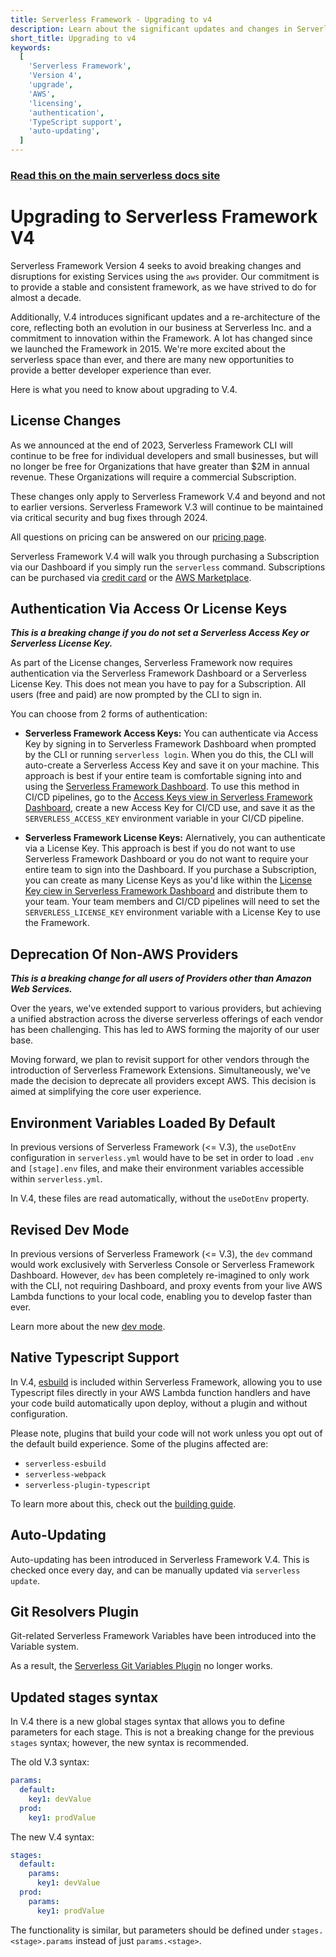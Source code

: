 ```yaml
---
title: Serverless Framework - Upgrading to v4
description: Learn about the significant updates and changes in Serverless Framework Version 4, including new licensing requirements, authentication methods, and deprecated providers.
short_title: Upgrading to v4
keywords:
  [
    'Serverless Framework',
    'Version 4',
    'upgrade',
    'AWS',
    'licensing',
    'authentication',
    'TypeScript support',
    'auto-updating',
  ]
---
```


<!-- DOCS-SITE-LINK:START automatically generated  -->

### [Read this on the main serverless docs site](https://www.serverless.com/framework/docs/guides/upgrading-v4/)

<!-- DOCS-SITE-LINK:END -->

# Upgrading to Serverless Framework V4

Serverless Framework Version 4 seeks to avoid breaking changes and disruptions for existing Services using the `aws` provider. Our commitment is to provide a stable and consistent framework, as we have strived to do for almost a decade.

Additionally, V.4 introduces significant updates and a re-architecture of the core, reflecting both an evolution in our business at Serverless Inc. and a commitment to innovation within the Framework. A lot has changed since we launched the Framework in 2015. We're more excited about the serverless space than ever, and there are many new opportunities to provide a better developer experience than ever.

Here is what you need to know about upgrading to V.4.

## License Changes

As we announced at the end of 2023, Serverless Framework CLI will continue to be free for individual developers and small businesses, but will no longer be free for Organizations that have greater than $2M in annual revenue. These Organizations will require a commercial Subscription.

These changes only apply to Serverless Framework V.4 and beyond and not to earlier versions. Serverless Framework V.3 will continue to be maintained via critical security and bug fixes through 2024.

All questions on pricing can be answered on our [pricing page](https://serverless.com/pricing).

Serverless Framework V.4 will walk you through purchasing a Subscription via our Dashboard if you simply run the `serverless` command. Subscriptions can be purchased via [credit card](https://app.serverless-dev.com/settings/billing) or the [AWS Marketplace](https://aws.amazon.com/marketplace/pp/prodview-ok24yw6x5wcrg).

## Authentication Via Access Or License Keys

**_This is a breaking change if you do not set a Serverless Access Key or Serverless License Key._**

As part of the License changes, Serverless Framework now requires authentication via the Serverless Framework Dashboard or a Serverless License Key. This does not mean you have to pay for a Subscription. All users (free and paid) are now prompted by the CLI to sign in.

You can choose from 2 forms of authentication:

- **Serverless Framework Access Keys:** You can authenticate via Access Key by signing in to Serverless Framework Dashboard when prompted by the CLI or running `serverless login`. When you do this, the CLI will auto-create a Serverless Access Key and save it on your machine. This approach is best if your entire team is comfortable signing into and using the [Serverless Framework Dashboard](https://app.serverless.com). To use this method in CI/CD pipelines, go to the [Access Keys view in Serverless Framework Dashboard](https://app.serverless.com/settings/accessKeys), create a new Access Key for CI/CD use, and save it as the `SERVERLESS_ACCESS_KEY` environment variable in your CI/CD pipeline.

- **Serverless Framework License Keys:** Alernatively, you can authenticate via a License Key. This approach is best if you do not want to use Serverless Framework Dashboard or you do not want to require your entire team to sign into the Dashboard. If you purchase a Subscription, you can create as many License Keys as you'd like within the [License Key ciew in Serverless Framework Dashboard](https://app.serverless.com/settings/licenseKeys) and distribute them to your team. Your team members and CI/CD pipelines will need to set the `SERVERLESS_LICENSE_KEY` environment variable with a License Key to use the Framework.

## Deprecation Of Non-AWS Providers

**_This is a breaking change for all users of Providers other than Amazon Web Services._**

Over the years, we've extended support to various providers, but achieving a unified abstraction across the diverse serverless offerings of each vendor has been challenging. This has led to AWS forming the majority of our user base.

Moving forward, we plan to revisit support for other vendors through the introduction of Serverless Framework Extensions. Simultaneously, we've made the decision to deprecate all providers except AWS. This decision is aimed at simplifying the core user experience.

## Environment Variables Loaded By Default

In previous versions of Serverless Framework (<= V.3), the `useDotEnv` configuration in `serverless.yml` would have to be set in order to load `.env` and `[stage].env` files, and make their environment variables accessible within `serverless.yml`.

In V.4, these files are read automatically, without the `useDotEnv` property.

## Revised Dev Mode

In previous versions of Serverless Framework (<= V.3), the `dev` command would work exclusively with Serverless Console or Serverless Framework Dashboard. However, `dev` has been completely re-imagined to only work with the CLI, not requiring Dashboard, and proxy events from your live AWS Lambda functions to your local code, enabling you to develop faster than ever.

Learn more about the new [dev mode](https://www.serverless.com/framework/docs/providers/aws/cli-reference/dev).

## Native Typescript Support

In V.4, [esbuild](https://github.com/evanw/esbuild) is included within Serverless Framework, allowing you to use Typescript files directly in your AWS Lambda function handlers and have your code build automatically upon deploy, without a plugin and without configuration.

Please note, plugins that build your code will not work unless you opt out of the default build experience. Some of the plugins affected are:

- `serverless-esbuild`
- `serverless-webpack`
- `serverless-plugin-typescript`

To learn more about this, check out the [building guide](https://www.serverless.com/framework/docs/providers/aws/guide/building).

## Auto-Updating

Auto-updating has been introduced in Serverless Framework V.4. This is checked once every day, and can be manually updated via `serverless update`.

## Git Resolvers Plugin

Git-related Serverless Framework Variables have been introduced into the Variable system.

As a result, the [Serverless Git Variables Plugin](https://github.com/jacob-meacham/serverless-plugin-git-variables) no longer works.

## Updated stages syntax

In V.4 there is a new global stages syntax that allows you to define parameters for each stage. This is not a breaking change for the previous `stages` syntax; however, the new syntax is recommended.

The old V.3 syntax:

```yaml
params:
  default:
    key1: devValue
  prod:
    key1: prodValue
```

The new V.4 syntax:

```yaml
stages:
  default:
    params:
      key1: devValue
  prod:
    params:
      key1: prodValue
```

The functionality is similar, but parameters should be defined under `stages.<stage>.params` instead of just `params.<stage>`.
